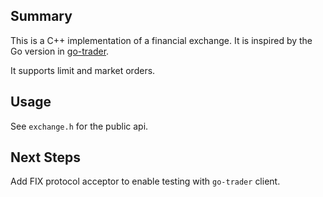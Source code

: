 ## Summary

This is a C++ implementation of a financial exchange. It is inspired by the Go version in [go-trader](https://github.com/robaho/go-trader).

It supports limit and market orders.

## Usage

See `exchange.h` for the public api.

## Next Steps

Add FIX protocol acceptor to enable testing with `go-trader` client.
